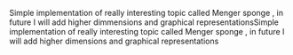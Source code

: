 Simple implementation of really interesting topic called
Menger sponge , in future I will add higher dimmensions and graphical 
representationsSimple implementation of really interesting topic called
Menger sponge , in future I will add higher dimensions and graphical
representations
